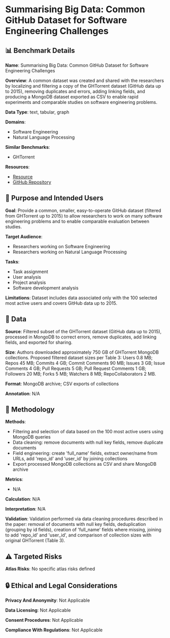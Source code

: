 # Summarising Big Data: Common GitHub Dataset for Software Engineering Challenges

## 📊 Benchmark Details

**Name**: Summarising Big Data: Common GitHub Dataset for Software Engineering Challenges

**Overview**: A common dataset was created and shared with the researchers by localizing and filtering a copy of the GHTorrent dataset (GitHub data up to 2015), removing duplicates and errors, adding linking fields, and producing a MongoDB dataset exported as CSV to enable rapid experiments and comparable studies on software engineering problems.

**Data Type**: text, tabular, graph

**Domains**:
- Software Engineering
- Natural Language Processing

**Similar Benchmarks**:
- GHTorrent

**Resources**:
- [Resource](https://en.wikipedia.org/wiki/gitHub)
- [GitHub Repository](https://gist.github.com/paulmillr/2657075)

## 🎯 Purpose and Intended Users

**Goal**: Provide a common, smaller, easy-to-operate GitHub dataset (filtered from GHTorrent up to 2015) to allow researchers to work on many software engineering problems and to enable comparable evaluation between studies.

**Target Audience**:
- Researchers working on Software Engineering
- Researchers working on Natural Language Processing

**Tasks**:
- Task assignment
- User analysis
- Project analysis
- Software development analysis

**Limitations**: Dataset includes data associated only with the 100 selected most active users and covers GitHub data up to 2015.

## 💾 Data

**Source**: Filtered subset of the GHTorrent dataset (GitHub data up to 2015), processed in MongoDB to correct errors, remove duplicates, add linking fields, and exported for sharing.

**Size**: Authors downloaded approximately 750 GB of GHTorrent MongoDB collections. Proposed filtered dataset sizes per Table 3: Users 0.8 MB; Repos 45 MB; Commits 4 GB; Commit Comments 90 MB; Issues 3 GB; Issue Comments 4 GB; Pull Requests 5 GB; Pull Request Comments 1 GB; Followers 20 MB; Forks 5 MB; Watchers 8 MB; RepoCollaborators 2 MB.

**Format**: MongoDB archive; CSV exports of collections

**Annotation**: N/A

## 🔬 Methodology

**Methods**:
- Filtering and selection of data based on the 100 most active users using MongoDB queries
- Data cleaning: remove documents with null key fields, remove duplicate documents
- Field engineering: create 'full_name' fields, extract owner/name from URLs, add 'repo_id' and 'user_id' by joining collections
- Export processed MongoDB collections as CSV and share MongoDB archive

**Metrics**:
- N/A

**Calculation**: N/A

**Interpretation**: N/A

**Validation**: Validation performed via data cleaning procedures described in the paper: removal of documents with null key fields, deduplication (grouping by id fields), creation of 'full_name' fields where missing, joining to add 'repo_id' and 'user_id', and comparison of collection sizes with original GHTorrent (Table 3).

## ⚠️ Targeted Risks

**Atlas Risks**:
No specific atlas risks defined

## 🔒 Ethical and Legal Considerations

**Privacy And Anonymity**: Not Applicable

**Data Licensing**: Not Applicable

**Consent Procedures**: Not Applicable

**Compliance With Regulations**: Not Applicable
